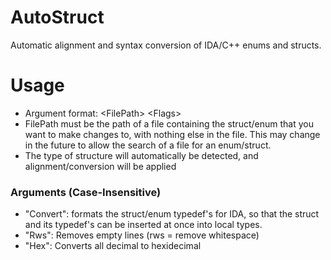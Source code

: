 # AutoStruct
Automatic alignment and syntax conversion of IDA/C++ enums and structs.

# Usage
- Argument format: &lt;FilePath&gt; &lt;Flags&gt;</br>
- FilePath must be the path of a file containing the struct/enum that you want to make changes to, with nothing else in the file. This may change in the future to allow the search of a file for an enum/struct.</br>
- The type of structure will automatically be detected, and alignment/conversion will be applied</br>

### Arguments (Case-Insensitive)
- "Convert": formats the struct/enum typedef's for IDA, so that the struct and its typedef's can be inserted at once into local types.
- "Rws": Removes empty lines (rws = remove whitespace)
- "Hex": Converts all decimal to hexidecimal
